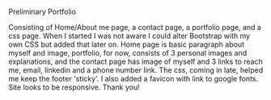Preliminary Portfolio

Consisting of Home/About me page, a contact page, a portfolio page, and a css page.  When I started I was not aware I could alter Bootstrap with my own CSS but added that later on.  Home page is basic paragraph about myself and image, portfolio, for now, consists of 3 personal images and explanations, and the contact page has image of myself and 3 links to reach me, email, linkedin and a phone number link.  The css, coming in late, helped me keep the footer 'sticky'.  I also added a favicon with link to google fonts.  Site looks to be responsive.  Thank you!